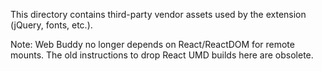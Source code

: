 This directory contains third-party vendor assets used by the extension (jQuery, fonts, etc.).

Note: Web Buddy no longer depends on React/ReactDOM for remote mounts. The old instructions
to drop React UMD builds here are obsolete.
